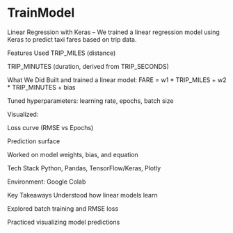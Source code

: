 # TrainModel

Linear Regression with Keras – 
We trained a linear regression model using Keras to predict taxi fares based on trip data.

Features Used
TRIP_MILES (distance)

TRIP_MINUTES (duration, derived from TRIP_SECONDS)

What We Did
Built and trained a linear model:
FARE = w1 * TRIP_MILES + w2 * TRIP_MINUTES + bias

Tuned hyperparameters: learning rate, epochs, batch size

Visualized:

Loss curve (RMSE vs Epochs)

Prediction surface

Worked on model weights, bias, and equation

Tech Stack
Python, Pandas, TensorFlow/Keras, Plotly

Environment: Google Colab

Key Takeaways
Understood how linear models learn

Explored batch training and RMSE loss

Practiced visualizing model predictions
